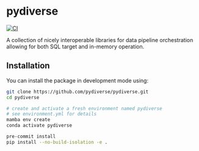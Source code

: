 # pydiverse

[![CI](https://github.com/pydiverse/pydiverse/actions/workflows/ci.yml/badge.svg)](https://github.com/pydiverse/pydiverse/actions/workflows/ci.yml)

A collection of nicely interoperable libraries for data pipeline orchestration allowing for both SQL target and in-memory operation.

## Installation

You can install the package in development mode using:

```bash
git clone https://github.com/pydiverse/pydiverse.git
cd pydiverse

# create and activate a fresh environment named pydiverse
# see environment.yml for details
mamba env create
conda activate pydiverse

pre-commit install
pip install --no-build-isolation -e .
```
